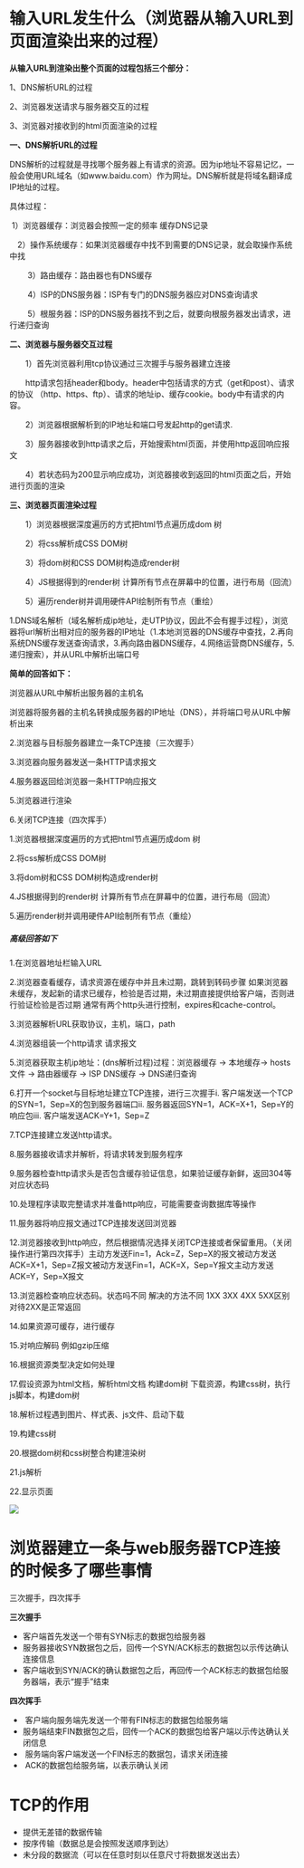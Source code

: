 # 输入URL发生什么（浏览器从输入URL到页面渲染出来的过程）

**从输入URL到渲染出整个页面的过程包括三个部分：**

1、DNS解析URL的过程

2、浏览器发送请求与服务器交互的过程

3、浏览器对接收到的html页面渲染的过程

**一、DNS解析URL的过程**

   DNS解析的过程就是寻找哪个服务器上有请求的资源。因为ip地址不容易记忆，一般会使用URL域名（如www.baidu.com）作为网址。DNS解析就是将域名翻译成IP地址的过程。

具体过程：

​    1）浏览器缓存：浏览器会按照一定的频率 缓存DNS记录

 　2）操作系统缓存：如果浏览器缓存中找不到需要的DNS记录，就会取操作系统中找

　　 3）路由缓存：路由器也有DNS缓存

　　 4）ISP的DNS服务器：ISP有专门的DNS服务器应对DNS查询请求

　　 5）根服务器：ISP的DNS服务器找不到之后，就要向根服务器发出请求，进行递归查询

**二、浏览器与服务器交互过程**

　　1）首先浏览器利用tcp协议通过三次握手与服务器建立连接

　　http请求包括header和body。header中包括请求的方式（get和post）、请求的协议 （http、https、ftp）、请求的地址ip、缓存cookie。body中有请求的内容。

　　2）浏览器根据解析到的IP地址和端口号发起http的get请求.

　　3）服务器接收到http请求之后，开始搜索html页面，并使用http返回响应报文

　　4）若状态码为200显示响应成功，浏览器接收到返回的html页面之后，开始进行页面的渲染

**三、浏览器页面渲染过程**

　　1）浏览器根据深度遍历的方式把html节点遍历成dom 树

　　2）将css解析成CSS DOM树

　　3）将dom树和CSS DOM树构造成render树

　　4）JS根据得到的render树 计算所有节点在屏幕中的位置，进行布局（回流）

　　5）遍历render树并调用硬件API绘制所有节点（重绘）







1.DNS域名解析（域名解析成ip地址，走UTP协议，因此不会有握手过程），浏览器将url解析出相对应的服务器的IP地址（1.本地浏览器的DNS缓存中查找，2.再向系统DNS缓存发送查询请求，3.再向路由器DNS缓存，4.网络运营商DNS缓存，5.递归搜索），并从URL中解析出端口号

**简单的回答如下：**

浏览器从URL中解析出服务器的主机名

浏览器将服务器的主机名转换成服务器的IP地址（DNS），并将端口号从URL中解析出来

2.浏览器与目标服务器建立一条TCP连接（三次握手）

3.浏览器向服务器发送一条HTTP请求报文

4.服务器返回给浏览器一条HTTP响应报文

5.浏览器进行渲染

6.关闭TCP连接（四次挥手）



1.浏览器根据深度遍历的方式把html节点遍历成dom 树

2.将css解析成CSS DOM树

3.将dom树和CSS DOM树构造成render树

4.JS根据得到的render树 计算所有节点在屏幕中的位置，进行布局（回流）

5.遍历render树并调用硬件API绘制所有节点（重绘）



##### 高级回答如下

1.在浏览器地址栏输入URL

2.浏览器查看缓存，请求资源在缓存中并且未过期，跳转到转码步骤 如果浏览器未缓存，发起新的请求已缓存，检验是否过期，未过期直接提供给客户端，否则进行验证检验是否过期 通常有两个http头进行控制，expires和cache-control。

3.浏览器解析URL获取协议，主机，端口，path

4.浏览器组装一个http请求 请求报文

5.浏览器获取主机ip地址：(dns解析过程)过程：浏览器缓存 -> 本地缓存-> hosts文件 -> 路由器缓存 -> ISP DNS缓存 -> DNS递归查询

6.打开一个socket与目标地址建立TCP连接，进行三次握手i. 客户端发送一个TCP的SYN=1，Sep=X的包到服务器端口ii. 服务器返回SYN=1，ACK=X+1，Sep=Y的响应包iii. 客户端发送ACK=Y+1，Sep=Z

7.TCP连接建立发送http请求。

8.服务器接收请求并解析，将请求转发到服务程序

9.服务器检查http请求头是否包含缓存验证信息，如果验证缓存新鲜，返回304等对应状态码

10.处理程序读取完整请求并准备http响应，可能需要查询数据库等操作

11.服务器将响应报文通过TCP连接发送回浏览器

12.浏览器接收到http响应，然后根据情况选择关闭TCP连接或者保留重用。（关闭操作进行第四次挥手）主动方发送Fin=1，Ack=Z，Sep=X的报文被动方发送ACK=X+1，Sep=Z报文被动方发送Fin=1，ACK=X，Sep=Y报文主动方发送ACK=Y，Sep=X报文

13.浏览器检查响应状态码。状态吗不同 解决的方法不同 1XX 3XX 4XX 5XX区别对待2XX是正常返回

14.如果资源可缓存，进行缓存

15.对响应解码 例如gzip压缩

16.根据资源类型决定如何处理

17.假设资源为html文档，解析html文档 构建dom树 下载资源，构建css树，执行js脚本，构建dom树

18.解析过程遇到图片、样式表、js文件、启动下载

19.构建css树

20.根据dom树和css树整合构建渲染树

21.js解析

22.显示页面

![](C:\Users\Administrator\Desktop\面试题\http\输入URL的过程.webp)

# 浏览器建立一条与web服务器TCP连接的时候多了哪些事情

三次握手，四次挥手

**三次握手**

-  	客户端首先发送一个带有SYN标志的数据包给服务器
- ​     服务器接收SYN数据包之后，回传一个SYN/ACK标志的数据包以示传达确认连接信息
- 客户端收到SYN/ACK的确认数据包之后，再回传一个ACK标志的数据包给服务器端，表示“握手”结束

**四次挥手**	

- ​	客户端向服务端先发送一个带有FIN标志的数据包给服务端
- ​    服务端结束FIN数据包之后，回传一个ACK的数据包给客户端以示传达确认关闭信息
- ​    服务端向客户端发送一个FIN标志的数据包，请求关闭连接
- ​    ACK的数据包给服务端，以表示确认关闭







# TCP的作用

- 提供无差错的数据传输
- 按序传输（数据总是会按照发送顺序到达）
- 未分段的数据流（可以在任意时刻以任意尺寸将数据发送出去）